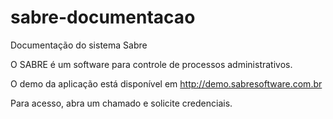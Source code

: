 # sabre-documentacao
Documentação do sistema Sabre

O SABRE é um software para controle de processos administrativos.

O demo da aplicação está disponível em http://demo.sabresoftware.com.br

Para acesso, abra um chamado e solicite credenciais.
